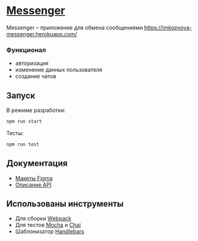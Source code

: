 # [Messenger](https://imkopyova-messenger.herokuapp.com/)
Messenger – приложение для обмена сообщениями
https://imkopyova-messenger.herokuapp.com/

### Функционал
- авторизация
- изменение данных пользователя
- создание чатов

## Запуск
В режиме разработки:
```bash
npm run start
```
Тесты:
```bash
npm run test
```

## Документация
- [Макеты Figma](https://www.figma.com/file/q213QsV72crD3wOaWSZQMo/Praktikum-Chat?node-id=0%3A1)
- [Описание API](https://ya-praktikum.tech/api/v2/swagger/#/)


## Использованы инструменты
- Для сборки [Webpack](https://webpack.js.org/)
- Для тестов [Mocha](https://mochajs.org/) и [Chai](https://www.chaijs.com/)
- Шаблонизатор [Handlebars](https://handlebarsjs.com/)
